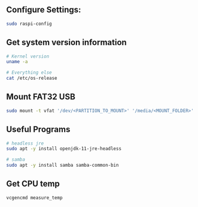 ## Configure Settings:
```bash
sudo raspi-config
```

## Get system version information
```bash
# Kernel version
uname -a

# Everything else
cat /etc/os-release
```

## Mount FAT32 USB
```bash
sudo mount -t vfat '/dev/<PARTITION_TO_MOUNT>' '/media/<MOUNT_FOLDER>' -o uid=1000,gid=100,utf8
```

## Useful Programs
```bash
# headless jre
sudo apt -y install openjdk-11-jre-headless

# samba
sudo apt -y install samba samba-common-bin
```

## Get CPU temp
```bash
vcgencmd measure_temp
```
